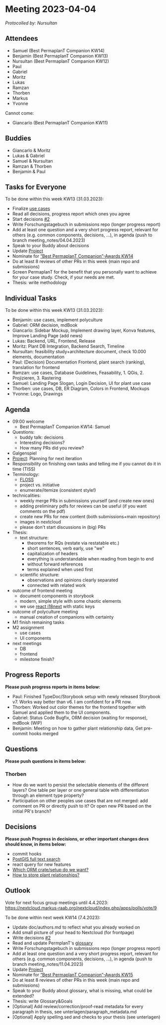 # Meeting 2023-04-04

_Protocolled by: Nursultan_

## Attendees

-   Samuel (Best PermaplanT Companion KW14)
-   Benjamin (Best PermaplanT Companion KW13)
-   Nursultan (Best PermaplanT Companion KW12)
-   Paul
-   Gabriel
-   Moritz
-   Lukas
-   Ramzan
-   Thorben
-   Markus
-   Yvonne

Cannot come:

-   Giancarlo (Best PermaplanT Companion KW11)

## Buddies

-   Giancarlo & Moritz
-   Lukas & Gabriel
-   Samuel & Nursultan
-   Ramzan & Thorben
-   Benjamin & Paul

## Tasks for Everyone

To be done within this week KW13 (31.03.2023):

-   Finalize [use cases](https://github.com/ElektraInitiative/PermaplanT/issues/1)
-   Read all decisions, progress report which ones you agree
-   Start decisions [#2](https://github.com/ElektraInitiative/PermaplanT/issues/2)
-   Write Forschungstagebuch in submissions repo (longer progress report)
-   Add at least one question and a very short progress report, relevant for others (e.g. common components, decisions, ...), in agenda (push to branch meeting_notes/04.04.2023)
-   Speak to your Buddy about decisions
-   Update [Project](https://github.com/orgs/ElektraInitiative/projects/4/)
-   Nominate for [“Best PermaplanT Companion”-Awards KW14](https://nextcloud.markus-raab.org/nextcloud/index.php/apps/polls/vote/9)
-   Do at least 8 reviews of other PRs in this week (main repo and submissions)
-   Screen PermaplanT for the benefit that you personally want to achieve for your case study. Check, if your needs are met.
-   Thesis: write methodology

## Individual Tasks

To be done within this week KW13 (31.03.2023):

-   Benjamin: use cases, implement polyculture
-   Gabriel: ORM decision, mdBook
-   Giancarlo: Sidebar Mockup, Implement drawing layer, Konva features, Improve Landing Page (add news)
-   Lukas: Backend, URL, Frontend, Release
-   Moritz: Plant DB Integration, Backend Search, Timeline
-   Nursultan: feasibility study+architecture document, check 10.000 elements, documentation
-   Paul: (Decision) Documentation Frontend, plant search (ranking), translation for frontend
-   Ramzan: use cases, Database Guidelines, Feasability, 1. QGis, 2. Projizieren, 3. Rastering
-   Samuel: Landing Page Slogan, Login Decision, UI for plant use case
-   Thorben: use cases, DB, ER Diagram, Colors in Frontend, Mockups
-   Yvonne: Logo, Drawings

## Agenda

-   09:00 welcome
    -   Best PermaplanT Companion KW14: Samuel
-   Questions:
    -   buddy talk: decisions
    -   Interesting decisions?
    -   How many PRs did you review?
-   Galgenspiel
-   [Project](https://github.com/orgs/ElektraInitiative/projects/4/): Planning for next iteration
-   Responsibility on finishing own tasks and telling me if you cannot do it in time (TISS)
-   Terminology:
    -   [FLOSS](https://www.gnu.org/philosophy/floss-and-foss.en.html)
    -   project vs. initiative
    -   enumerate/itemize (consistent style!)
-   technicalities:
    -   weekly merge PRs in submissions yourself (and create new ones)
    -   adding preliminary pdfs for reviews can be useful (if you want comments on the pdf)
    -   create new PRs for new content (both submissions+main repository)
    -   images in nextcloud
    -   please don't start discussions in (big) PRs
-   Thesis:
    -   text structure:
        -   theorems for RQs (restate via restatable etc.)
        -   short sentences, verb early, use "we"
        -   capitalization of headers
        -   everything is understandable when reading from begin to end
        -   without forward references
        -   terms explained when used first
    -   scientific structure:
        -   observations and opinions clearly separated
        -   connected with related work
-   outcome of frontend meeting
    -   document components in storybook
    -   modern, simple style with some chaotic elements
    -   we use [react i18next](https://react.i18next.com/) with static keys
-   outcome of polyculture meeting
    -   manual creation of companions with certainty
-   M1 finish remaining tasks
-   M2 assignment
    -   use cases
    -   UI components
-   next meetings
    -   DB
    -   frontend
    -   milestone finish?

## Progress Reports

**Please push progress reports in items below:**

- Paul: Finished TypeDoc/Storybook setup with newly released Storybook v7. Works way better than v6. I am confident for a PR now.
- Thorben: Worked out color themes for the frontend together with Samuel and applied them to the UI components.
- Gabriel: Status Code Bugfix, ORM decision (waiting for response), mdBook (WIP)
- Benjamin: Meeting on how to gather plant relationship data, Get pre-commit hooks merged

## Questions

**Please push questions in items below:**

### Thorben
- How do we want to persist the selectable elements of the different layers?
  One table per layer or one general table with differentiation through an element type property?
- Participation on other peoples use cases that are not merged: add comment on PR or directly push to it? Or open new PR based on the initial PR's branch? 

## Decisions

**Please push Progress in decisions, or other important changes devs should know, in items below:**

- commit hooks
- [PostGIS full text search](https://www.postgresql.org/docs/current/textsearch.html)
- react query for new features
- [Which ORM crate/setup do we want?](https://github.com/ElektraInitiative/PermaplanT/pull/172)
- [How to store plant relationships?](https://github.com/ElektraInitiative/PermaplanT/pull/89)

## Outlook

Vote for next focus group meetings until 4.4.2023: https://nextcloud.markus-raab.org/nextcloud/index.php/apps/polls/vote/9

To be done within next week KW14 (7.4.2023):

-   Update doc/authors.md to reflect what you already worked on
-   Add small picture of your head to Nextcloud (for frontpage)
-   Write decisions [#2](https://github.com/ElektraInitiative/PermaplanT/issues/2)
-   Read and update PermplanT's [glossary](https://github.com/ElektraInitiative/PermaplanT/tree/master/doc/architecture/glossary.md)
-   Write Forschungstagebuch in submissions repo (longer progress report)
-   Add at least one question and a very short progress report, relevant for others (e.g. common components, decisions, ...), in agenda (push to branch meeting_notes/11.04.2023)
-   Update [Project](https://github.com/orgs/ElektraInitiative/projects/4/)
-   Nominate for [“Best PermaplanT Companion”-Awards KW15](https://nextcloud.markus-raab.org/nextcloud/index.php/apps/polls/vote/11)
-   Do at least 8 reviews of other PRs in this week (main repo and submissions)
-   Speak to your Buddy about glossary, what is missing, what could be extended?
-   Thesis: write Glossary&Goals
-   [Optional] Add review/correction/proof-read metadata for every paragraph in thesis, see unterlagen/paragraph_metadata.md
-   [Optional] Apply spelling.sed and checks to your thesis (see unterlagen)
